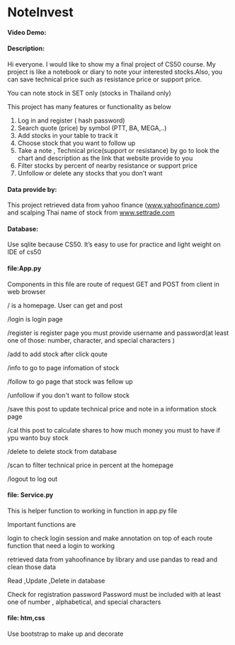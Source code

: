 # NoteInvest
#### Video Demo:  <URL HERE>

#### Description:
Hi everyone. I would like to show my a final project of CS50 course. My project is like a notebook or diary to note your interested stocks.Also, you can save technical price such as resistance price or support price.

You can note stock in SET only (stocks in Thailand only) 

This project has many features or functionality as below
1. Log in and register ( hash password)
2. Search quote (price) by symbol (PTT, BA, MEGA,..)
3. Add stocks in your table to track it
4. Choose stock that you want to follow up
5. Take a note , Technical price(support or resistance) by go to look the chart and description as the link that website provide to you
6. Filter stocks by percent of nearby resistance or support price
7. Unfollow or delete any stocks that you don’t want

#### Data provide by:
This project retrieved data from yahoo finance (www.yahoofinance.com) and scalping Thai name of stock from www.settrade.com

#### Database:
Use sqlite because CS50. It’s easy to use for practice and light weight on IDE of cs50

#### file:App.py
Components in this file are route of request GET and POST from client in web browser 

/ is a homepage. User can get and post

/login is login page 

/register is register page you must provide username and password(at least one of those: number, character, and special characters )

/add to add stock after click qoute 

/info to go to page infomation of stock

/follow to go page that stock was fellow up 

/unfollow if you don't want to follow stock

/save this post to update technical price and note in a information stock page

/cal this post to calculate shares to how much money you must to have if ypu wanto buy stock

/delete to delete stock from database

/scan to filter technical price in percent at the homepage

/logout to log out


#### file: Service.py 
This is helper function to working in function in app.py file

Important functions are

login 
to check login session and make annotation on  top of each route function that need a login to working 

retrieved data from yahoofinance by library and use pandas to read and clean those data

Read ,Update ,Delete in database 

Check for registration password 
Password must be included with at least one of number , alphabetical, and special characters 

#### file: htm,css
Use bootstrap to make up and decorate